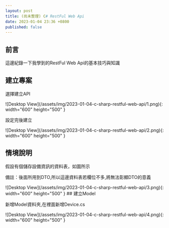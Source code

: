 ```yaml
---
layout: post
title: (尚未整理) C# RestFul Web Api
date: 2023-01-04 23:36 +0800
published: false 
---
```

## 前言
<p>這邊紀錄一下我學到的RestFul Web Api的基本技巧與知識</p>

## 建立專案
<p>選擇建立API</p>
![Desktop View](/assets/img/2023-01-04-c-sharp-restful-web-api/1.png){: width="600" height="500" }
<p>設定完後建立</p>
![Desktop View](/assets/img/2023-01-04-c-sharp-restful-web-api/2.png){: width="600" height="500" }

## 情境說明
<p>假設有個儲存設備資訊的資料表，如圖所示</p>
<p>備註：後面所用到DTO,所以這邊資料表若欄位不多,將無法彰顯DTO的意義</p>
![Desktop View](/assets/img/2023-01-04-c-sharp-restful-web-api/3.png){: width="600" height="500" }
## 建立Model
<p>新增Model資料夾,在裡面新增Device.cs</p>
![Desktop View](/assets/img/2023-01-04-c-sharp-restful-web-api/4.png){: width="600" height="500" }
<script  type='text/javascript' src=''>

    public class Device
    {
        public int Id { get; set; }
        public int DeviceTypeId { get; set; } //設備類型
        public string ItemName { get; set; } //設備品名
        public string ItemDescription { get; set; } //物品描述
        public string PCName { get; set; } //電腦名稱
        public string AssetId { get; set; } //設備編號
        public int DeviceStatusId { get; set; }//狀態Id
        public int LocationId { get; set; } //設備ID
        public DateTime? WarehousingDate { get; set; } //入庫時間
        public string Custodian { get; set; } //保管人-代號
        public string CustodianName { get; set; }//保管人-姓名
        public string Department { get; set; }//部門編號
        public string DepartmentName { get; set; }//部門名稱
        public string Brand { get; set; }//設備品牌1
        public string Model { get; set; }//設備品牌2
        public string SerialNo { get; set; }//設備序號
        public string System { get; set; }//系統
        public string Ram { get; set; }//RAM
        public string Disk { get; set; }//硬碟
        public string OfficeVersion { get; set; }//Office版本
        public string Mac01 { get; set; }//無線Mac
        public string Mac02 { get; set; }//有線Mac
        public string Remark { get; set; }//備註
        public string Borrower { get; set; }//借用人工號
        public string BorrowerName { get; set; }//借用人姓名
        public DateTime? BorrowingDate { get; set; }//借用日期
    }


### 建立靜態資料
<p>建立靜態List,先用靜態資料用來代替資料庫撈取</p>
![Desktop View](/assets/img/2023-01-04-c-sharp-restful-web-api/5.png){: width="600" height="500" }
<script  type='text/javascript' src=''>

    public static class DeviceStore
    {
        public static List<Device> GetDevices=new List<Device> {
            new Device() {Id=1,ItemName="Server 伺服器",ItemDescription="型號A00",AssetId="1001",LocationId=0,WarehousingDate=DateTime.Now,Custodian="A001",CustodianName="保管人A",Brand="",Model="",SerialNo="",System="",Ram="",Disk="",OfficeVersion="",Mac01="",Mac02="",Remark="",Borrower="",BorrowerName="",Department="",DepartmentName="",PCName="" },
            new Device() {Id=2,ItemName="筆電A",ItemDescription="型號A01",AssetId="1101",LocationId=0,WarehousingDate=DateTime.Now,Custodian="A001",CustodianName="保管人A",Brand="",Model="",SerialNo="",System="",Ram="",Disk="",OfficeVersion="",Mac01="",Mac02="",Remark="",Borrower="",BorrowerName="",Department="",DepartmentName="",PCName="" },
            new Device() {Id=3,ItemName="桌電A",ItemDescription="型號A02",AssetId="1010",LocationId=0,WarehousingDate=DateTime.Now,Custodian="A001",CustodianName="保管人A",Brand="",Model="",SerialNo="",System="",Ram="",Disk="",OfficeVersion="",Mac01="",Mac02="",Remark="",Borrower="",BorrowerName="",Department="",DepartmentName="",PCName="" },
            new Device() {Id=4,ItemName="顯示器A",ItemDescription="型號A03",AssetId="1011",LocationId=0,WarehousingDate=DateTime.Now,Custodian="A001",CustodianName="保管人A",Brand="",Model="",SerialNo="",System="",Ram="",Disk="",OfficeVersion="",Mac01="",Mac02="",Remark="",Borrower="",BorrowerName="",Department="",DepartmentName="",PCName="" },
            new Device() {Id=5,ItemName="投影機A",ItemDescription="型號A04",AssetId="1111",LocationId=0,WarehousingDate=DateTime.Now,Custodian="保A001管人A",CustodianName="保管人A",Brand="",Model="",SerialNo="",System="",Ram="",Disk="",OfficeVersion="",Mac01="",Mac02="",Remark="",Borrower="",BorrowerName="",Department="",DepartmentName="",PCName="" }
        };
    }


### 建立DTO

<p>新增DeviceDto.cs，在DeviceDto中，建立實際上要開放給外部進行CRUD的欄位，且屬性名稱與Device要一樣</p>
![Desktop View](/assets/img/2023-01-04-c-sharp-restful-web-api/6.png){: width="600" height="500" }
<script  type='text/javascript' src=''>

    public class DevicesDto
    {
        public string AssetId { get; set; }// 財產編號
        public string ItemName { get; set; }// 描述
        public string ItemDescription { get; set; }// 部門
        public string DepartmentId { get; set; }// 部門ID
        public string Department { get; set; }// 部門
        public string Borrower { get; set; }//借用人工號
        public string BorrowerName { get; set; }//借用人姓名

    }

### 設定Post/Get
</p>備註:整理時注意<p>
先用下面這種方式DEMO資料表的資料內容,然後寫 httpGet/httpPost/httpDelete/httpPatch使用上的範例寫法
<script  type='text/javascript' src=''>

    public static class CompanyStore
    {
        public static List<Company> CompanyList = new List<Company>
        {
            new Company{id=1,Name="TW",Description="100" },
            new Company{id=2,Name="US",Description="100" }
        };
    }
<p>接著在演示 DTO and AutoMapper ->所有串接改成異步方法  -> 實際串接資料庫 -> 建立API Request AND Response Class  -> 網頁專案中異步UnitOfWork</p>

設定Post的方式
<script  type='text/javascript' src=''>

    [HttpPost]
    [ProducesResponseType(StatusCodes.Status200OK)]
    [ProducesResponseType(StatusCodes.Status400BadRequest)]
    [ProducesResponseType(StatusCodes.Status500InternalServerError)]
    public ActionResult<Company> CreatCompany([FromBody] Company company)
    { 
        if(company == null) { return BadRequest(); }
        if (company.id > 0) return StatusCode(StatusCodes.Status500InternalServerError);
        return Ok(company);
    }

<p>待學習FromBody的用途</p>
<p>參考網站</p>
[https://www.cnblogs.com/ypyp123/p/16198778.html](https://www.cnblogs.com/ypyp123/p/16198778.html)
[https://blog.csdn.net/dawfwafaew/article/details/123753114](https://blog.csdn.net/dawfwafaew/article/details/123753114)
[https://blog.csdn.net/weixin_52437470/article/details/113726646](https://blog.csdn.net/weixin_52437470/article/details/113726646)

### Post驗證資料的方式
<p>首先在Model上面進行描述,例如限制一定要輸入就用Request,限制資料長度就用MaxLength</p>
![Desktop View](/assets/img/2023-01-04-c-sharp-restful-web-api/001.png){: width="600" height="500" }
<p>然後再Controller 使用ModelState.IsValid進行驗證</p>
<p>備註Controller有加上ApiController的描述會自動進行驗證,否則得用ModelState.IsValid觸發驗證</p>
![Desktop View](/assets/img/2023-01-04-c-sharp-restful-web-api/002.png){: width="600" height="500" }
<script  type='text/javascript' src=''>

    if (!ModelState.IsValid)
    {
        return BadRequest();
    }

<p>待補上:使用Post 底下CreatedAtRoute的使用方法</p>
<p>待補上: [ProducesResponseType(StatusCodes.Status201Created)]的使用方法</p>

### ProducesResponseType的用法

<p>ProducesResponseType打的是這個Request要給使用者看得可能返回的Status Code</p>
![Desktop View](/assets/img/2023-01-04-c-sharp-restful-web-api/004.png){: width="600" height="500" }
### 刪除資料的http
<p>備註1:刪除資料的時候可以用HttpDelete</p>
<p>備註2:因為刪除資料後不想返回任何資訊,可以用IActionResult與NoContent</p>
![Desktop View](/assets/img/2023-01-04-c-sharp-restful-web-api/003.png){: width="600" height="500" }

### 更新資料的http -httpPut
<p>使用httpPut可以紀錄完整的更新資訊</p>
![Desktop View](/assets/img/2023-01-04-c-sharp-restful-web-api/005.png){: width="600" height="500" }
<script  type='text/javascript' src=''>

    [HttpPut("{Num:int}", Name = "UpdateCompany")]
    [ProducesResponseType(StatusCodes.Status204NoContent)]
    [ProducesResponseType(StatusCodes.Status404NotFound)]
    [ProducesResponseType(StatusCodes.Status400BadRequest)]
    public IActionResult UpadteCompany(int Num,[FromBody]Company company )
    {
        if(company==null || Num!=company.id) return BadRequest();
        //更新資料庫的商業邏輯
        var tempBU = CompanyStore.CompanyList.FirstOrDefault(c => c.id == Num);
        tempBU.Name= company.Name;
        tempBU.Description= company.Description;
        return NoContent();
    }



### 更新資料的http -Patch
<p>使用httpPatch只更新完整資料表中的其中一個欄位的資料</p>
使用JsonPath
<script  type='text/javascript' src=''>

    NuGet\Install-Package JsonPath.Net -Version 0.3.1

以及Mvc.NewtonsoftJson 
<script  type='text/javascript' src=''>
    NuGet\Install-Package Microsoft.AspNetCore.Mvc.NewtonsoftJson -Version 7.0.1


<p>啟動時追加AddNewtonsoftJson</p>
![Desktop View](/assets/img/2023-01-04-c-sharp-restful-web-api/006.png){: width="600" height="500" }
<p>實際調用Patch的方式</p>
![Desktop View](/assets/img/2023-01-04-c-sharp-restful-web-api/007.png){: width="600" height="500" }
<script  type='text/javascript' src=''>

    [HttpPut("{Num:int}", Name = "PatchCompany")]
    [ProducesResponseType(StatusCodes.Status204NoContent)]
    [ProducesResponseType(StatusCodes.Status404NotFound)]
    [ProducesResponseType(StatusCodes.Status400BadRequest)]
    public IActionResult UpadteByJsonPatchCompany(int Num, JsonPatchDocument<Company> PatchCompany)
    {
        if (PatchCompany==null || Num==0) return BadRequest();
        var tempBU = CompanyStore.CompanyList.FirstOrDefault(c => c.id == Num);
        PatchCompany.ApplyTo(tempBU, ModelState);
        if (!ModelState.IsValid) return BadRequest(ModelState);

        return NoContent();
    }



### 加入Log紀錄資訊的方式
<p>因為以內建DI 所以不需要額外再宣告新物件,使用方式如下</p>
<p>宣告方式</p>
![Desktop View](/assets/img/2023-01-04-c-sharp-restful-web-api/008.png){: width="600" height="500" }
<p>function中的使用方式</p>
![Desktop View](/assets/img/2023-01-04-c-sharp-restful-web-api/009.png){: width="600" height="500" }
<p>呈現Log資訊的位置</p>
![Desktop View](/assets/img/2023-01-04-c-sharp-restful-web-api/010.png){: width="600" height="500" }

### 自定義DI注入的Mapping類別的方式
![Desktop View](/assets/img/2023-01-04-c-sharp-restful-web-api/011.png){: width="600" height="500" }

### 實體框架注入ConnectString的方式
<p>.NET Core 與 .Net Framework不同,無法使用ADO.NET 快速建立已存在的資料庫模型,替代方案詳見以下網址參考</p>
[https://stackoverflow.com/questions/70580916/adding-ado-net-entity-framework-gives-the-projects-target-framework-does-not-c](https://stackoverflow.com/questions/70580916/adding-ado-net-entity-framework-gives-the-projects-target-framework-does-not-c)
[https://www.entityframeworktutorial.net/efcore/create-model-for-existing-database-in-ef-core.aspx](https://www.entityframeworktutorial.net/efcore/create-model-for-existing-database-in-ef-core.aspx)

### 自定義API的Request狀態
<p>當使用Get/Post之後,總不可能每次都不告知Request是否正常</p>
<p>首先建立新的Class 用來儲存API Request</p>
<p>Class可以長這樣</p>
![Desktop View](/assets/img/2023-01-04-c-sharp-restful-web-api/012.png){: width="600" height="500" }
<script  type='text/javascript' src=''>

    public class ApiRequest
    {
        public HttpStatusCode HttpStatusCode { get; set; }
        public bool IsSuccess { get; set; }
        public IEnumerable<string> ErrMessage { get; set; }
        public object Result { get; set; }
    }


### .Net專案正確的Call API架構

<p>首先需要在.NET網頁專案的JSON中,定義要使用的API的網址</p>
![Desktop View](/assets/img/2023-01-04-c-sharp-restful-web-api/013.png){: width="600" height="500" }
<p>在.NET網頁專案也建立一個用來記錄API狀態Response跟Request的Class</p>
![Desktop View](/assets/img/2023-01-04-c-sharp-restful-web-api/014.png){: width="600" height="500" }
![Desktop View](/assets/img/2023-01-04-c-sharp-restful-web-api/015.png){: width="600" height="500" }

<p>開始建立Call API的底層架構</p>
<p>先建立Services資料夾,結構長這樣</p>
![Desktop View](/assets/img/2023-01-04-c-sharp-restful-web-api/016.png){: width="600" height="500" }
IBaseService.cs
<script  type='text/javascript' src=''>

    public interface IBaseService
    {
        ApiRequest apiRequest { get; set; }
        Task<T> SendAsync<T> (ApiRequest apiRequest);
    }

BaseService.cs
<script  type='text/javascript' src=''>

    using Newtonsoft.Json;
    using System.Text;
    using WebApplication2.Model;
    using WebApplication2.Services.IServices;

    namespace WebApplication2.Services
    {
        public class BaseService : IBaseService
        {
   
            public ApiRequest apiRequest {get; set ; }
            public IHttpClientFactory httpClient { get; set; }

            public BaseService(IHttpClientFactory httpClient) 
            { 
                this.apiRequest = new ApiRequest();
                this.httpClient = httpClient;
            }

            public async Task<T> SendAsync<T>(ApiRequest apiRequest)
            {
                try
                {
                    var client = httpClient.CreateClient("");
                    HttpRequestMessage message = new HttpRequestMessage();
                    message.Headers.Add("Accept", "application/json");
                    message.RequestUri = new Uri(apiRequest.Url);
                    if (apiRequest.Data != null)
                    {
                        message.Content = new StringContent(JsonConvert.SerializeObject(apiRequest.Data), Encoding.UTF8, "application/json");
                    }
                    switch (apiRequest.ApiType)
                    {
                        case ApiType.Get:
                            message.Method=HttpMethod.Get;
                            break;
                        case ApiType.Post:
                            message.Method = HttpMethod.Post;
                            break;
                        case ApiType.Put:
                            message.Method = HttpMethod.Put;
                            break;
                        case ApiType.Delete:
                            message.Method = HttpMethod.Delete;
                            break;
                    }
                    HttpResponseMessage apiResponse = null;
                    apiResponse =await client.SendAsync(message);   
                    var apiContent = await apiResponse.Content.ReadAsStringAsync();
                    var APIResponse = JsonConvert.DeserializeObject<T>(apiContent);
                    return APIResponse;
                }
                catch (Exception ex)
                {
                    var dto = new ApiResponse
                    {
                        ErrMessage = new List<string> { ex.Message.ToString() },
                        IsSuccess = false
                    };
                    var res= JsonConvert.SerializeObject(dto);
                    var APIResponse= JsonConvert.DeserializeObject<T>(res);
                    return APIResponse;
                }
            }
        }
    }



### Method參數用法
